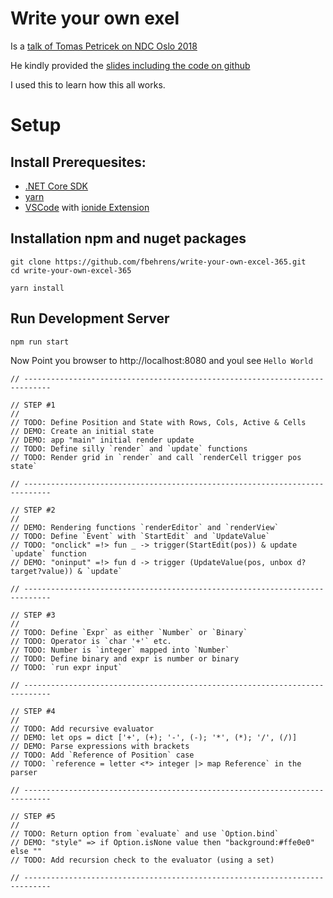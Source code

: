 # Write your own exel 

Is a [talk of Tomas Petricek on NDC Oslo 2018](https://www.youtube.com/watch?v=Bnm71YEt_lI)

He kindly provided the [slides including the code on github](https://github.com/tpetricek/Talks/tree/master/2018/write-your-own-excel)

I used this to learn how this all works.

# Setup

## Install Prerequesites:
* [.NET Core SDK](https://www.microsoft.com/net/download) 
* [yarn](https://yarnpkg.com/lang/en/docs/install/#windows-stable)
* [VSCode](https://code.visualstudio.com/Download) with [ionide Extension](https://marketplace.visualstudio.com/items?itemName=Ionide.Ionide-fsharp)


## Installation npm and nuget packages

    git clone https://github.com/fbehrens/write-your-own-excel-365.git
    cd write-your-own-excel-365

    yarn install

## Run Development Server

    npm run start

Now Point you browser to http://localhost:8080 and youl see `Hello World`

```
// ----------------------------------------------------------------------------

// STEP #1
//
// TODO: Define Position and State with Rows, Cols, Active & Cells
// DEMO: Create an initial state
// DEMO: app "main" initial render update
// TODO: Define silly `render` and `update` functions  
// TODO: Render grid in `render` and call `renderCell trigger pos state`

// ----------------------------------------------------------------------------

// STEP #2
//
// DEMO: Rendering functions `renderEditor` and `renderView` 
// TODO: Define `Event` with `StartEdit` and `UpdateValue`
// TODO: "onclick" =!> fun _ -> trigger(StartEdit(pos)) & update `update` function
// DEMO: "oninput" =!> fun d -> trigger (UpdateValue(pos, unbox d?target?value)) & `update`

// ----------------------------------------------------------------------------

// STEP #3
//
// TODO: Define `Expr` as either `Number` or `Binary`
// TODO: Operator is `char '+'` etc.
// TODO: Number is `integer` mapped into `Number`
// TODO: Define binary and expr is number or binary
// TODO: `run expr input`

// ----------------------------------------------------------------------------

// STEP #4
//
// TODO: Add recursive evaluator
// DEMO: let ops = dict ['+', (+); '-', (-); '*', (*); '/', (/)]
// DEMO: Parse expressions with brackets
// TODO: Add `Reference of Position` case
// TODO: `reference = letter <*> integer |> map Reference` in the parser

// ----------------------------------------------------------------------------

// STEP #5
//
// TODO: Return option from `evaluate` and use `Option.bind`
// DEMO: "style" => if Option.isNone value then "background:#ffe0e0" else ""
// TODO: Add recursion check to the evaluator (using a set)

// ----------------------------------------------------------------------------
```
